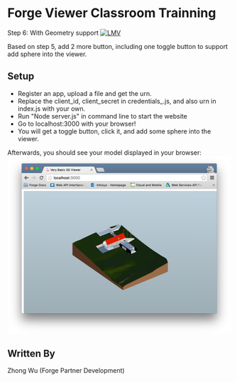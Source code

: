 # Forge Viewer Classroom Trainning 
Step 6: With Geometry support
[![LMV](https://img.shields.io/badge/Viewer-v1.2.23-green.svg)](https://developer.autodesk.com/api/view-and-data-api/)

Based on step 5, add 2 more button, including one toggle button to support add sphere into the viewer.

## Setup
- Register an app, upload a file and get the urn.
- Replace the client_id, client_secret in credentials_.js, and also urn in index.js with your own.
- Run "Node server.js" in command line to start the website
- Go to localhost:3000 with your browser! 
- You will get a toggle button, click it, and add some sphere into the viewer. 

Afterwards, you should see your model displayed in your browser:
![](./screenshot.png)

## Written By
Zhong Wu (Forge Partner Development)
